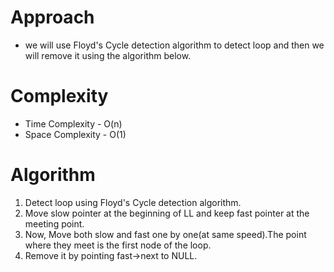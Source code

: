 # Approach
- we will use Floyd's Cycle detection algorithm to detect loop and then we will remove it using the algorithm below.
# Complexity
- Time Complexity - O(n)
- Space Complexity - O(1)
# Algorithm
1. Detect loop using Floyd's Cycle detection algorithm.
2. Move slow pointer at the beginning of LL and keep fast pointer at the meeting point.
3. Now, Move both slow and fast one by one(at same speed).The point where they meet is the first node of the loop.
4. Remove it by pointing fast->next to NULL.
